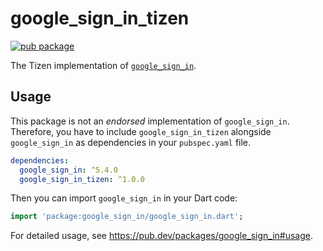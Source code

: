 # google_sign_in_tizen

[![pub package](https://img.shields.io/pub/v/google_sign_in_tizen.svg)](https://pub.dev/packages/google_sign_in_tizen)

The Tizen implementation of [`google_sign_in`](https://github.com/flutter/plugins/tree/master_archive/packages/google_sign_in/google_sign_in).

## Usage

This package is not an _endorsed_ implementation of `google_sign_in`. Therefore, you have to include `google_sign_in_tizen` alongside `google_sign_in` as dependencies in your `pubspec.yaml` file.

```yaml
dependencies:
  google_sign_in: ^5.4.0
  google_sign_in_tizen: ^1.0.0
```

Then you can import `google_sign_in` in your Dart code:

```dart
import 'package:google_sign_in/google_sign_in.dart';
```

For detailed usage, see https://pub.dev/packages/google_sign_in#usage.
